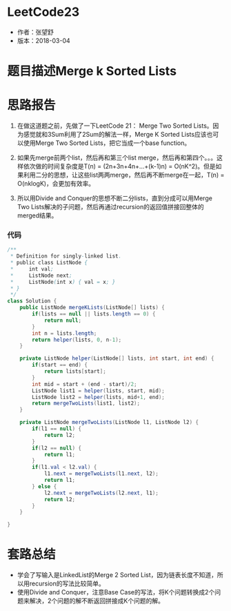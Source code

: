 # LeetCode23
* 作者：张望舒
* 版本：2018-03-04

# 题目描述Merge k Sorted Lists


# 思路报告
1. 在做这道题之前，先做了一下LeetCode 21： Merge Two Sorted Lists。因为感觉就和3Sum利用了2Sum的解法一样，Merge K Sorted Lists应该也可以使用Merge Two Sorted Lists，把它当成一个base function。

2. 如果先merge前两个list，然后再和第三个list merge，然后再和第四个。。。这样依次做的时间复杂度是T(n) = (2n+3n+4n+...+(k-1)n) = O(nK^2)。但是如果利用二分的思想，让这些list两两merge，然后再不断merge在一起，T(n) = O(nklogK)，会更加有效率。

3. 所以用Divide and Conquer的思想不断二分lists，直到分成可以用Merge Two Lists解决的子问题，然后再通过recursion的返回值拼接回整体的merged结果。

### 代码

```Java
/**
 * Definition for singly-linked list.
 * public class ListNode {
 *     int val;
 *     ListNode next;
 *     ListNode(int x) { val = x; }
 * }
 */
class Solution {
    public ListNode mergeKLists(ListNode[] lists) {
        if(lists == null || lists.length == 0) {
            return null;
        }
        int n = lists.length;
        return helper(lists, 0, n-1);
    }

    private ListNode helper(ListNode[] lists, int start, int end) {
        if(start == end) {
            return lists[start];
        }
        int mid = start + (end - start)/2;
        ListNode list1 = helper(lists, start, mid);
        ListNode list2 = helper(lists, mid+1, end);
        return mergeTwoLists(list1, list2);
    }

    private ListNode mergeTwoLists(ListNode l1, ListNode l2) {
        if(l1 == null) {
            return l2;
        }
        if(l2 == null) {
            return l1;
        }
        if(l1.val < l2.val) {
            l1.next = mergeTwoLists(l1.next, l2);
            return l1;
        } else {
            l2.next = mergeTwoLists(l2.next, l1);
            return l2;
        }
    }

}
```

# 套路总结

* 学会了写输入是LinkedList的Merge 2 Sorted List，因为链表长度不知道，所以用recursion的写法比较简单。
* 使用Divide and Conquer，注意Base Case的写法，将K个问题转换成2个问题来解决，2个问题的解不断返回拼接成K个问题的解。
